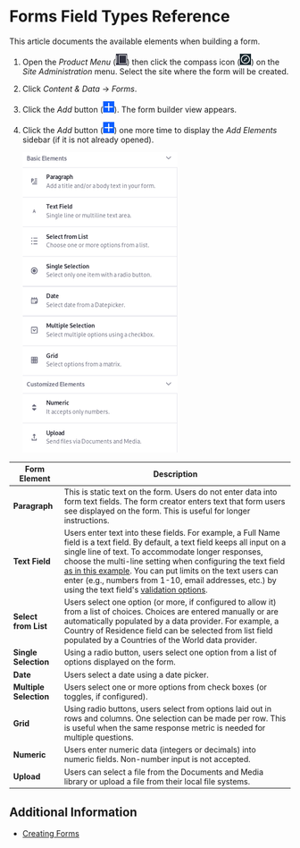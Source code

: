 # Forms Field Types Reference

This article documents the available elements when building a form.

1. Open the _Product Menu_ (![Product Menu](../../../images/icon-product-menu.png)) then click the compass icon (![Compass](../../../images/icon-compass.png)) on the _Site Administration_ menu. Select the site where the form will be created.
1. Click _Content & Data_  &rarr; _Forms_.
1. Click the _Add_ button (![Add](../../../images/icon-add.png)). The form builder view appears.
1. Click the _Add_ button (![Add](../../../images/icon-add.png)) one more time to display the _Add Elements_ sidebar (if it is not already opened).

     ![There are many useful out-of-the-box form field types.](./form-field-types-reference/images/01.png)

<!-- This table is OK for starters but each of these fields has "Basic", "Advanced", and in some cases "Autocomplete" configurations. We need to document those as well eventually.  -->

| Form Element | Description |
| --- | --- |
| **Paragraph** | This is static text on the form. Users do not enter data into form text fields. The form creator enters text that form users see displayed on the form. This is useful for longer instructions. |
| **Text Field** | Users enter text into these fields. For example, a Full Name field is a text field. By default, a text field keeps all input on a single line of text. To accommodate longer responses, choose the multi-line setting when configuring the text field [as in this example](./creating-forms.md). You can put limits on the text users can enter (e.g., numbers from 1-10, email addresses, etc.) by using the text field's [validation options](/https://help.liferay.com/hc/articles/360029134551-Validating-Text-and-Numeric-Fields). |
| **Select from List** | Users select one option (or more, if configured to allow it) from a list of choices. Choices are entered manually or are automatically populated by a data provider. For example, a Country of Residence field can be selected from list field populated by a Countries of the World data provider.
| **Single Selection** | Using a radio button, users select one option from a list of options displayed on the form.|
| **Date** |  Users select a date using a date picker. |
| **Multiple Selection** | Users select one or more options from check boxes (or toggles, if configured). |
| **Grid** | Using radio buttons, users select from options laid out in rows and columns. One selection can be made per row. This is useful when the same response metric is needed for multiple questions. |
| **Numeric** |  Users enter numeric data (integers or decimals) into numeric fields. Non-number input is not accepted. |
| **Upload** | Users can select a file from the Documents and Media library or upload a file from their local file systems. |

## Additional Information

* [Creating Forms](./creating-forms.md)
